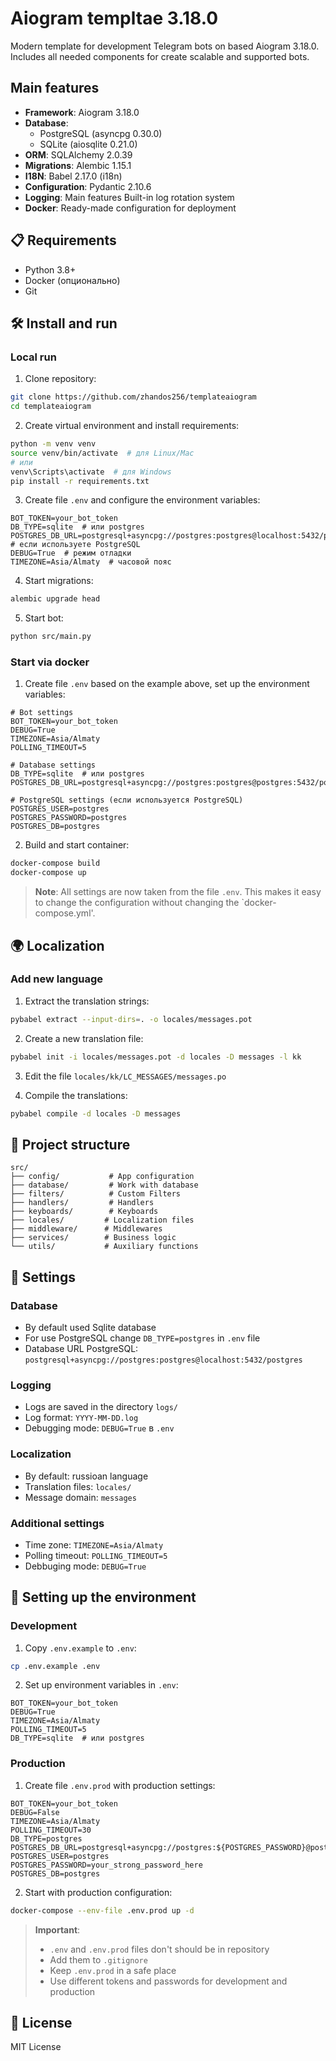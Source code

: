 # Aiogram templtae 3.18.0

Modern template for development Telegram bots on based Aiogram 3.18.0. Includes all needed components for create scalable and supported bots.

## Main features

- **Framework**: Aiogram 3.18.0
- **Database**:
  - PostgreSQL (asyncpg 0.30.0)
  - SQLite (aiosqlite 0.21.0)
- **ORM**: SQLAlchemy 2.0.39
- **Migrations**: Alembic 1.15.1
- **I18N**: Babel 2.17.0 (i18n)
- **Configuration**: Pydantic 2.10.6
- **Logging**: Main features Built-in log rotation system
- **Docker**: Ready-made configuration for deployment

## 📋 Requirements

- Python 3.8+
- Docker (опционально)
- Git

## 🛠 Install and run

### Local run

1. Clone repository:

```bash
git clone https://github.com/zhandos256/templateaiogram
cd templateaiogram
```

2. Create virtual environment and install requirements:

```bash
python -m venv venv
source venv/bin/activate  # для Linux/Mac
# или
venv\Scripts\activate  # для Windows
pip install -r requirements.txt
```

3. Create file `.env` and configure the environment variables:

```env
BOT_TOKEN=your_bot_token
DB_TYPE=sqlite  # или postgres
POSTGRES_DB_URL=postgresql+asyncpg://postgres:postgres@localhost:5432/postgres  # если используете PostgreSQL
DEBUG=True  # режим отладки
TIMEZONE=Asia/Almaty  # часовой пояс
```

4. Start migrations:

```bash
alembic upgrade head
```

5. Start bot:

```bash
python src/main.py
```

### Start via docker

1. Create file `.env` based on the example above, set up the environment variables:

```env
# Bot settings
BOT_TOKEN=your_bot_token
DEBUG=True
TIMEZONE=Asia/Almaty
POLLING_TIMEOUT=5

# Database settings
DB_TYPE=sqlite  # или postgres
POSTGRES_DB_URL=postgresql+asyncpg://postgres:postgres@postgres:5432/postgres

# PostgreSQL settings (если используется PostgreSQL)
POSTGRES_USER=postgres
POSTGRES_PASSWORD=postgres
POSTGRES_DB=postgres
```

2. Build and start container:

```bash
docker-compose build
docker-compose up
```

> **Note**: All settings are now taken from the file `.env`. This makes it easy to change the configuration without changing the `docker-compose.yml'.

## 🌍 Localization

### Add new language

1. Extract the translation strings:

```bash
pybabel extract --input-dirs=. -o locales/messages.pot
```

2. Create a new translation file:

```bash
pybabel init -i locales/messages.pot -d locales -D messages -l kk
```

3. Edit the file `locales/kk/LC_MESSAGES/messages.po`

4. Compile the translations:

```bash
pybabel compile -d locales -D messages
```

## 📁 Project structure

```text
src/
├── config/           # App configuration
├── database/         # Work with database
├── filters/          # Custom Filters
├── handlers/         # Handlers
├── keyboards/        # Keyboards
├── locales/         # Localization files
├── middleware/      # Middlewares
├── services/        # Business logic
└── utils/           # Auxiliary functions
```

## 🔧 Settings

### Database

- By default used Sqlite database
- For use PostgreSQL change `DB_TYPE=postgres` in `.env` file
- Database URL PostgreSQL: `postgresql+asyncpg://postgres:postgres@localhost:5432/postgres`

### Logging

- Logs are saved in the directory `logs/`
- Log format: `YYYY-MM-DD.log`
- Debugging mode: `DEBUG=True` в `.env`

### Localization

- By default: russioan language
- Translation files: `locales/`
- Message domain: `messages`

### Additional settings

- Time zone: `TIMEZONE=Asia/Almaty`
- Polling timeout: `POLLING_TIMEOUT=5`
- Debbuging mode: `DEBUG=True`

## 🔧 Setting up the environment

### Development

1. Copy `.env.example` to `.env`:

```bash
cp .env.example .env
```

2. Set up environment variables in `.env`:

```env
BOT_TOKEN=your_bot_token
DEBUG=True
TIMEZONE=Asia/Almaty
POLLING_TIMEOUT=5
DB_TYPE=sqlite  # или postgres
```

### Production

1. Create file `.env.prod` with production settings:

```env
BOT_TOKEN=your_bot_token
DEBUG=False
TIMEZONE=Asia/Almaty
POLLING_TIMEOUT=30
DB_TYPE=postgres
POSTGRES_DB_URL=postgresql+asyncpg://postgres:${POSTGRES_PASSWORD}@postgres:5432/postgres
POSTGRES_USER=postgres
POSTGRES_PASSWORD=your_strong_password_here
POSTGRES_DB=postgres
```

2. Start with production configuration:

```bash
docker-compose --env-file .env.prod up -d
```

> **Important**:
>
> - `.env` and `.env.prod` files don't should be in repository
> - Add them to `.gitignore`
> - Keep `.env.prod` in a safe place
> - Use different tokens and passwords for development and production

## 📝 License

MIT License
